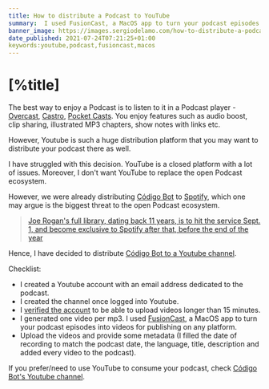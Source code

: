 ```yaml
---
title: How to distribute a Podcast to YouTube 
summary:  I used FusionCast, a MacOS app to turn your podcast episodes into videos for publishing on any platform.
banner_image: https://images.sergiodelamo.com/how-to-distribute-a-podcast-to-youtube.png
date_published: 2021-07-24T07:21:25+01:00
keywords:youtube,podcast,fusioncast,macos
---
```


# [%title]

The best way to enjoy a Podcast is to listen to it in a Podcast player - [Overcast](https://overcast.fm), [Castro](https://castro.fm), [Pocket Casts](https://www.pocketcasts.com). You enjoy features such as audio boost, clip sharing, illustrated MP3 chapters, show notes with links etc.

However, Youtube is such a huge distribution platform that you may want to distribute your podcast there as well.

I have struggled with this decision. YouTube is a closed platform with a lot of issues. Moreover, I don't want YouTube to replace the open Podcast ecosystem. 

However, we were already distributing [Código Bot](https://codigobot.com) to [Spotify](https://open.spotify.com/show/4KcAbjtZZEC5UnVVAGUovW), which one may argue is the biggest threat to the open Podcast ecosystem. 

> [Joe Rogan's full library, dating back 11 years, is to hit the service Sept. 1, and become exclusive to Spotify after that, before the end of the year](https://www.wsj.com/articles/spotify-strikes-exclusive-podcast-deal-with-joe-rogan-11589913814)

Hence, I have decided to distribute [Código Bot to a Youtube channel](https://www.youtube.com/channel/UCJE-j5dRWMDvz72V9dmIZRw).

Checklist: 

- I created a Youtube account with an email address dedicated to the podcast. 
- I created the channel once logged into Youtube.
- I [verified the account](https://www.youtube.com/verify) to be able to upload videos longer than 15 minutes. 
- I generated one video per mp3. I used [FusionCast](https://fusioncast.rambo.codes/), a MacOS app to turn your podcast episodes into videos for publishing on any platform.
- Upload the videos and provide some metadata (I filled the date of recording to match the podcast date, the language, title, description and added every video to the podcast). 

If you prefer/need to use YouTube to consume your podcast, check [Código Bot's Youtube channel](https://www.youtube.com/channel/UCJE-j5dRWMDvz72V9dmIZRw). 

